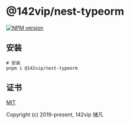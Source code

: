 # @142vip/nest-typeorm

[![NPM version](https://img.shields.io/npm/v/@142vip/nest-typeorm?labelColor=0b3d52&color=1da469&label=version)](https://www.npmjs.com/package/@142vip/nest-typeorm)

## 安装

```shell
# 安装
pnpm i @142vip/nest-typeorm
```

## 证书

[MIT](https://opensource.org/license/MIT)

Copyright (c) 2019-present, 142vip 储凡
